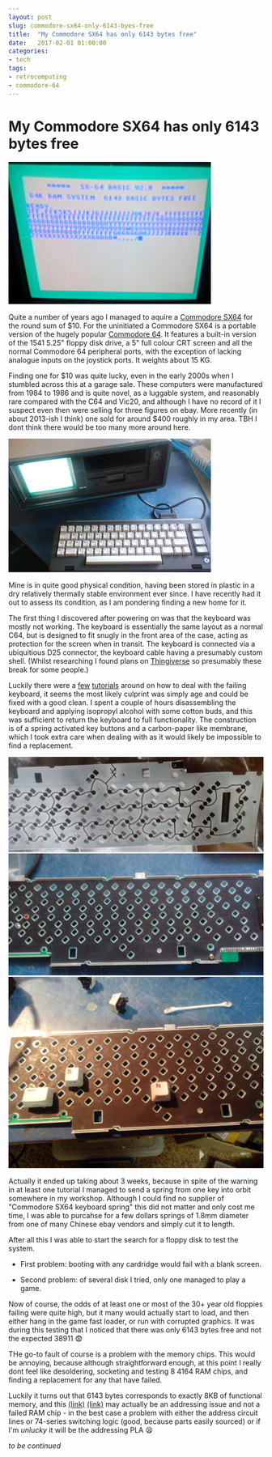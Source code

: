 ```yaml
---
layout: post
slug: commodore-sx64-only-6143-byes-free
title:  "My Commodore SX64 has only 6143 bytes free"
date:   2017-02-01 01:00:00
categories:
- tech
tags:
- retrocomputing
- commodore-64
---
```


# My Commodore SX64 has only 6143 bytes free

<img src="/public/sx64-k1.jpg" alt="6143 bytes free screenshot" class="inline"/>

Quite a number of years ago I managed to aquire a [Commodore SX64](https://en.wikipedia.org/wiki/Commodore_SX-64) for the round sum of $10.
For the uninitiated a Commodore SX64 is a portable version of the hugely popular [Commodore 64](https://en.wikipedia.org/wiki/Commodore_64). It features a built-in version of the 1541 5.25" floppy disk drive, a 5" full colour CRT screen and all the normal Commodore 64 peripheral ports, with the exception of lacking analogue inputs on the joystick ports. It weights about 15 KG.

Finding one for $10 was quite lucky, even in the early 2000s when I stumbled across this at a garage sale. These computers were manufactured from 1984 to 1986 and is quite novel, as a luggable system, and reasonably rare compared with the C64 and Vic20, and although I have no record of it I suspect even then were selling for three figures on ebay. More recently (in about 2013-ish I think) one sold for around $400 roughly in my area. TBH I dont think there would be too many more around here.

<img src="/public/sx64-k0.jpg" alt="Commodore SX64" class="inline"/>

Mine is in quite good physical condition, having been stored in plastic in a dry relatively thermally stable
environment ever since. I have recently had it out to assess its condition, as I am pondering finding a new home for it.


The first thing I discovered after powering on was that the keyboard was mostly not working. The keyboard is essentially
the same layout as a normal C64, but is
designed to fit snugly in the front area of the case, acting as protection for the screen when in transit. The
keyboard is connected via a ubiquitious D25 connector, the keyboard cable having a presumably custom shell. (Whilst researching I found plans on [Thingiverse](http://www.thingiverse.com/thing:1561848) so presumably these break for some people.)

Luckily there were a [few](http://www.azog.org/?p=862) [tutorials](https://imgur.com/a/VP0Mm) around on how to deal with the failing keyboard, it seems
the most likely culprint was simply age and could be fixed with a good clean. I spent a couple of hours
disassembling the keyboard and applying isopropyl alcohol with some cotton buds, and this was sufficient to
return the keyboard to full functionality. The construction is of a spring activated key buttons and a carbon-paper like membrane, which I took extra care when dealing with as it would likely be impossible to find a
replacement.

<img src="/public/sx64-k2.jpg" alt="Commodore SX64" class="inline"/>

<img src="/public/sx64-k3.jpg" alt="Commodore SX64" class="inline"/>

<img src="/public/sx64-k4.jpg" alt="Commodore SX64" class="inline"/>


Actually it ended up taking about 3 weeks, because in spite of the warning in at least one tutorial I managed to
send a spring from one key into orbit somewhere in my workshop. Although I could find no supplier of
"Commodore SX64 keyboard spring" this did not matter and only cost me time, I was able to purcahse for a few dollars
springs of 1.8mm diameter from one of many Chinese ebay vendors and simply cut it to length.

After all this I was able to start the search for a floppy disk to test the system.

- First problem: booting with any cardridge would fail with a blank screen.

- Second problem: of several disk I tried, only one managed to play a game.

Now of course,
the odds of at least one or most of the 30+ year old floppies failing were quite high, but it
many would actually start to load, and then either hang in the game fast loader, or run with
corrupted graphics. It was during this testing that I noticed that there was only 6143 bytes free and not the expected 38911 :fearful:

THe go-to fault of course is a problem with the memory chips. This would be annoying, because although straightforward enough, at this point I really dont feel like desoldering, socketing and testing
8 4164 RAM chips, and finding a replacement for any that have failed.

Luckily it turns out that 6143 bytes corresponds to exactly 8KB of functional memory, and this [(link)](http://www.lemon64.com/forum/viewtopic.php?p=668304)   [(link)](http://www.lemon64.com/forum/viewtopic.php?p=502109) may actually be an addressing issue and not a failed RAM chip - in the best case a problem with either the address circuit lines or 74-series switching logic (good, because parts easily sourced) or if I'm  _unlucky_ it will be the addressing PLA :tired_face:

_to be continued_
